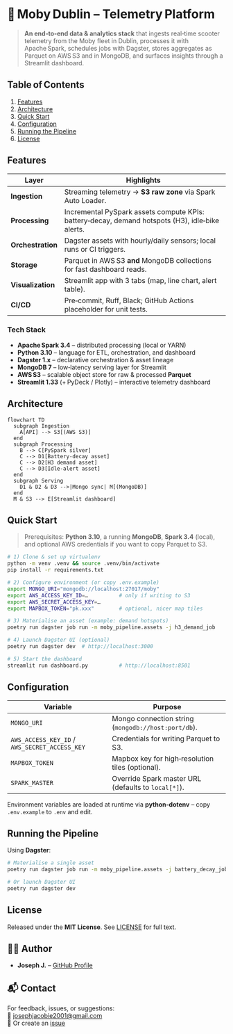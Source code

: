 # 🛴 Moby Dublin – Telemetry Platform

> **An end‑to‑end data & analytics stack** that ingests real‑time scooter telemetry from the Moby fleet in Dublin, processes it with Apache Spark, schedules jobs with Dagster, stores aggregates as Parquet on AWS S3 and in MongoDB, and surfaces insights through a Streamlit dashboard.


## Table of Contents

1. [Features](#features)
2. [Architecture](#architecture)
3. [Quick Start](#quick-start)
4. [Configuration](#configuration)
5. [Running the Pipeline](#running-the-pipeline)
6. [License](#license)


## Features

| Layer | Highlights |
|-------|------------|
| **Ingestion** | Streaming telemetry → **S3 raw zone** via Spark Auto Loader. |
| **Processing** | Incremental PySpark assets compute KPIs: battery‑decay, demand hotspots (H3), idle‑bike alerts. |
| **Orchestration** | Dagster assets with hourly/daily sensors; local runs or CI triggers. |
| **Storage** | Parquet in AWS S3 **and** MongoDB collections for fast dashboard reads. |
| **Visualization** | Streamlit app with 3 tabs (map, line chart, alert table). |
| **CI/CD** | Pre‑commit, Ruff, Black; GitHub Actions placeholder for unit tests. |

### Tech Stack

- **Apache Spark 3.4** – distributed processing (local or YARN)
- **Python 3.10** – language for ETL, orchestration, and dashboard
- **Dagster 1.x** – declarative orchestration & asset lineage
- **MongoDB 7** – low‑latency serving layer for Streamlit
- **AWS S3** – scalable object store for raw & processed **Parquet**
- **Streamlit 1.33** (+ PyDeck / Plotly) – interactive telemetry dashboard

## Architecture

```mermaid
flowchart TD
  subgraph Ingestion
    A[API] --> S3[(AWS S3)]
  end
  subgraph Processing
    B --> C[PySpark silver]
    C --> D1[Battery‑decay asset]
    C --> D2[H3 demand asset]
    C --> D3[Idle‑alert asset]
  end
  subgraph Serving
    D1 & D2 & D3 -->|Mongo sync| M[(MongoDB)]
  end
  M & S3 --> E[Streamlit dashboard]
```

## Quick Start

> Prerequisites: **Python 3.10**, a running **MongoDB**, **Spark 3.4** (local), and optional AWS credentials if you want to copy Parquet to S3.

```bash
# 1) Clone & set up virtualenv
python -m venv .venv && source .venv/bin/activate
pip install -r requirements.txt

# 2) Configure environment (or copy .env.example)
export MONGO_URI="mongodb://localhost:27017/moby"
export AWS_ACCESS_KEY_ID=…          # only if writing to S3
export AWS_SECRET_ACCESS_KEY=…
export MAPBOX_TOKEN="pk.xxx"        # optional, nicer map tiles

# 3) Materialise an asset (example: demand hotspots)
poetry run dagster job run -m moby_pipeline.assets -j h3_demand_job

# 4) Launch Dagster UI (optional)
poetry run dagster dev  # http://localhost:3000

# 5) Start the dashboard
streamlit run dashboard.py          # http://localhost:8501
```


## Configuration

| Variable | Purpose |
|----------|---------|
| `MONGO_URI` | Mongo connection string (`mongodb://host:port/db`). |
| `AWS_ACCESS_KEY_ID` / `AWS_SECRET_ACCESS_KEY` | Credentials for writing Parquet to S3. |
| `MAPBOX_TOKEN` | Mapbox key for high‑resolution tiles (optional). |
| `SPARK_MASTER` | Override Spark master URL (defaults to `local[*]`). |

Environment variables are loaded at runtime via **python‑dotenv** – copy `.env.example` to `.env` and edit.


## Running the Pipeline

Using **Dagster**:

```bash
# Materialise a single asset
poetry run dagster job run -m moby_pipeline.assets -j battery_decay_job

# Or launch Dagster UI
poetry run dagster dev
```

## License

Released under the **MIT License**. See [LICENSE](LICENSE) for full text.


## 🙋‍♂️ Author

- **Joseph J.** – [GitHub Profile](https://github.com/JosephJ7)


## 📬 Contact

For feedback, issues, or suggestions:  
📧 josephjacobie2001@gmail.com  
📁 Or create an [issue](https://github.com/JosephJ7/crimedetection-AYS/issues)